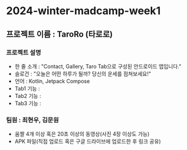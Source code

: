 # 2024-winter-madcamp-week1

## 프로젝트 이름 : TaroRo (타로로)

### 프로젝트 설명
- 한 줄 소개 : "Contact, Gallery, Taro Tab으로 구성된 안드로이드 앱입니다."
- 슬로건 : "오늘은 어떤 하루가 될까? 당신의 운세를 점쳐보세요!"
- 언어 : Kotlin, Jetpack Compose
- Tab1 기능 :
- Tab2 기능 :
- Tab3 기능 : 

### 팀원 : 최현우, 김문원

- 움짤 4개 이상 혹은 20초 이상의 동영상(사진 4장 이상도 가능)
- APK 파일(직접 업로드 혹은 구글 드라이브에 업로드한 후 링크 공유)
